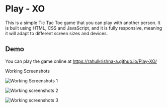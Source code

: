 
# Play - XO  

This is a simple Tic Tac Toe game that you can play with another person. It is built using HTML, CSS and JavaScript, and it is fully responsive, meaning it will adapt to different screen sizes and devices.


## Demo

You can play the game online at https://rahulkrishna-a.github.io/Play-XO/

Working Screenshots

![Working Screenshots 1](https://user-images.githubusercontent.com/109454528/229764473-46feec31-4de8-4a44-8b80-0b4713bb9aeb.png)

![Working screenshots 2](https://user-images.githubusercontent.com/109454528/229764495-baf80e7f-af08-4745-96f0-f2da41012836.png)

![Working screenshots 3](https://user-images.githubusercontent.com/109454528/229764490-282d9016-d5f4-4bd6-9011-cf7834e4bf96.png)


